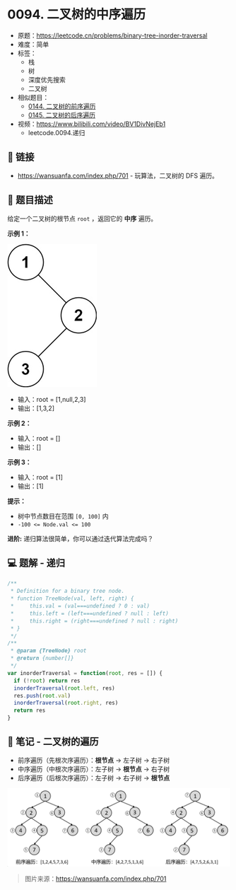 # 0094. 二叉树的中序遍历

- 原题：https://leetcode.cn/problems/binary-tree-inorder-traversal
- 难度：简单
- 标签：
  - 栈
  - 树
  - 深度优先搜索
  - 二叉树
- 相似题目：
  - [0144. 二叉树的前序遍历](./0144.%20二叉树的前序遍历/README.md)
  - [0145. 二叉树的后序遍历](./0145.%20二叉树的后序遍历/README.md)
- 视频：https://www.bilibili.com/video/BV1DivNejEb1
  - leetcode.0094.递归

## 🔗 链接

- https://wansuanfa.com/index.php/701 - 玩算法，二叉树的 DFS 遍历。

## 📝 题目描述

给定一个二叉树的根节点 `root` ，返回它的 **中序** 遍历。

**示例 1：**

![](md-imgs/2024-09-25-16-52-06.png)

- 输入：root = [1,null,2,3]
- 输出：[1,3,2]

**示例 2：**

- 输入：root = []
- 输出：[]

**示例 3：**

- 输入：root = [1]
- 输出：[1]

**提示：**

- 树中节点数目在范围 `[0, 100]` 内
- `-100 <= Node.val <= 100`

**进阶:** 递归算法很简单，你可以通过迭代算法完成吗？

## 💻 题解 - 递归

```javascript
/**
 * Definition for a binary tree node.
 * function TreeNode(val, left, right) {
 *     this.val = (val===undefined ? 0 : val)
 *     this.left = (left===undefined ? null : left)
 *     this.right = (right===undefined ? null : right)
 * }
 */
/**
 * @param {TreeNode} root
 * @return {number[]}
 */
var inorderTraversal = function(root, res = []) {
  if (!root) return res
  inorderTraversal(root.left, res)
  res.push(root.val)
  inorderTraversal(root.right, res)
  return res
}
```


## 📝 笔记 - 二叉树的遍历

- 前序遍历（先根次序遍历）：**根节点** -> 左子树 -> 右子树
- 中序遍历（中根次序遍历）：左子树 -> **根节点** -> 右子树
- 后序遍历（后根次序遍历）：左子树 -> 右子树 -> **根节点**

![](md-imgs/2024-09-25-17-01-39.png)

> 图片来源：https://wansuanfa.com/index.php/701